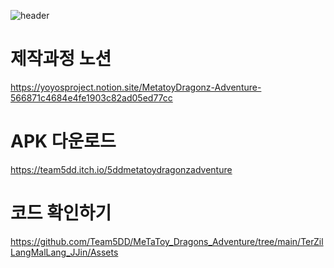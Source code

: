 ![header](https://capsule-render.vercel.app/api?type=Waving&color=timeAuto&height=300&section=header&text=TEAM%205DD&fontSize=70)

# 제작과정 노션 
https://yoyosproject.notion.site/MetatoyDragonz-Adventure-566871c4684e4fe1903c82ad05ed77cc

# APK 다운로드
https://team5dd.itch.io/5ddmetatoydragonzadventure

# 코드 확인하기 
https://github.com/Team5DD/MeTaToy_Dragons_Adventure/tree/main/TerZilLangMalLang_JJin/Assets
